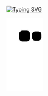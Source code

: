 [![Typing SVG](https://readme-typing-svg.herokuapp.com?font=Fira+Code&size=20&pause=1000&color=38C2FFB1&center=true&vCenter=true&width=1000&lines=welcome;dollarwastaken)](https://git.io/typing-svg)

![Snake animation](https://github.com/rafaballerini/rafaballerini/blob/output/github-contribution-grid-snake.svg)
